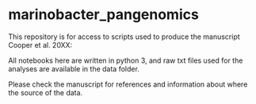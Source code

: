 # marinobacter_pangenomics

This repository is for access to scripts used to produce the manuscript Cooper et al. 20XX: 

All notebooks here are written in python 3, and raw txt files used for the analyses are available in the data folder. 

Please check the manuscript for references and information about where the source of the data.
